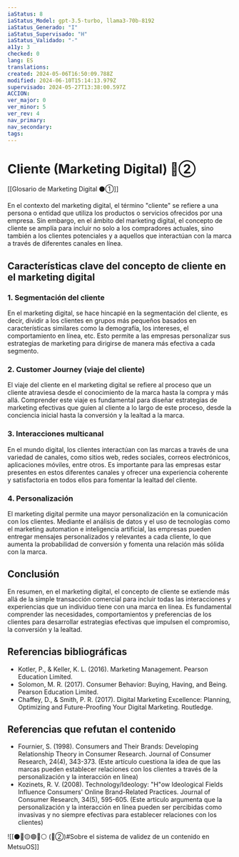 ```yaml
---
iaStatus: 8
iaStatus_Model: gpt-3.5-turbo, llama3-70b-8192
iaStatus_Generado: "I"
iaStatus_Supervisado: "H"
iaStatus_Validado: "-"
a11y: 3
checked: 0
lang: ES
translations: 
created: 2024-05-06T16:50:09.788Z
modified: 2024-06-10T15:14:13.979Z
supervisado: 2024-05-27T13:38:00.597Z
ACCION: 
ver_major: 0
ver_minor: 5
ver_rev: 4
nav_primary: 
nav_secondary: 
tags:
---
```

# Cliente (Marketing Digital)  🔴②

[[Glosario de Marketing Digital ⚫①]]

En el contexto del marketing digital, el término "cliente" se refiere a una persona o entidad que utiliza los productos o servicios ofrecidos por una empresa. Sin embargo, en el ámbito del marketing digital, el concepto de cliente se amplía para incluir no solo a los compradores actuales, sino también a los clientes potenciales y a aquellos que interactúan con la marca a través de diferentes canales en línea.

## Características clave del concepto de cliente en el marketing digital

### 1. Segmentación del cliente

En el marketing digital, se hace hincapié en la segmentación del cliente, es decir, dividir a los clientes en grupos más pequeños basados en características similares como la demografía, los intereses, el comportamiento en línea, etc. Esto permite a las empresas personalizar sus estrategias de marketing para dirigirse de manera más efectiva a cada segmento.

### 2. Customer Journey (viaje del cliente)

El viaje del cliente en el marketing digital se refiere al proceso que un cliente atraviesa desde el conocimiento de la marca hasta la compra y más allá. Comprender este viaje es fundamental para diseñar estrategias de marketing efectivas que guíen al cliente a lo largo de este proceso, desde la conciencia inicial hasta la conversión y la lealtad a la marca.

### 3. Interacciones multicanal

En el mundo digital, los clientes interactúan con las marcas a través de una variedad de canales, como sitios web, redes sociales, correos electrónicos, aplicaciones móviles, entre otros. Es importante para las empresas estar presentes en estos diferentes canales y ofrecer una experiencia coherente y satisfactoria en todos ellos para fomentar la lealtad del cliente.

### 4. Personalización

El marketing digital permite una mayor personalización en la comunicación con los clientes. Mediante el análisis de datos y el uso de tecnologías como el marketing automation e inteligencia artificial, las empresas pueden entregar mensajes personalizados y relevantes a cada cliente, lo que aumenta la probabilidad de conversión y fomenta una relación más sólida con la marca.

## Conclusión

En resumen, en el marketing digital, el concepto de cliente se extiende más allá de la simple transacción comercial para incluir todas las interacciones y experiencias que un individuo tiene con una marca en línea. Es fundamental comprender las necesidades, comportamientos y preferencias de los clientes para desarrollar estrategias efectivas que impulsen el compromiso, la conversión y la lealtad.

## Referencias bibliográficas

* Kotler, P., & Keller, K. L. (2016). Marketing Management. Pearson Education Limited.
* Solomon, M. R. (2017). Consumer Behavior: Buying, Having, and Being. Pearson Education Limited.
* Chaffey, D., & Smith, P. R. (2017). Digital Marketing Excellence: Planning, Optimizing and Future-Proofing Your Digital Marketing. Routledge.

## Referencias que refutan el contenido

* Fournier, S. (1998). Consumers and Their Brands: Developing Relationship Theory in Consumer Research. Journal of Consumer Research, 24(4), 343-373. (Este artículo cuestiona la idea de que las marcas pueden establecer relaciones con los clientes a través de la personalización y la interacción en línea)
* Kozinets, R. V. (2008). Technology/Ideology: "H"ow Ideological Fields Influence Consumers' Online Brand-Related Practices. Journal of Consumer Research, 34(5), 595-605. (Este artículo argumenta que la personalización y la interacción en línea pueden ser percibidas como invasivas y no siempre efectivas para establecer relaciones con los clientes)

![[⚫🔴🟡🟢🔵⚪ (🔴②)#Sobre el sistema de validez de un contenido en MetsuOS]]